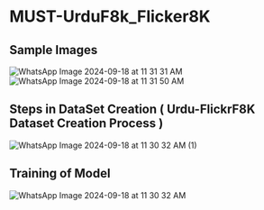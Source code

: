 # MUST-UrduF8k_Flicker8K

## Sample Images
![WhatsApp Image 2024-09-18 at 11 31 31 AM](https://github.com/user-attachments/assets/27b2e34d-9d5a-4992-b88b-7a2f0b5593c2) 
![WhatsApp Image 2024-09-18 at 11 31 50 AM](https://github.com/user-attachments/assets/64f41370-d84f-4245-a75d-c9844aa292be)
<br>
## Steps in DataSet Creation ( Urdu-FlickrF8K Dataset Creation Process )
![WhatsApp Image 2024-09-18 at 11 30 32 AM (1)](https://github.com/user-attachments/assets/00aac8f4-2413-4730-99b9-34c098947148)
<br>
## Training of Model
![WhatsApp Image 2024-09-18 at 11 30 32 AM](https://github.com/user-attachments/assets/25782bde-c53d-4c79-87fd-232974d8cf26)
<br>
